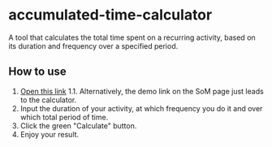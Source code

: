 # accumulated-time-calculator
A tool that calculates the total time spent on a recurring activity, based on its duration and frequency over a specified period.
## How to use
1. [Open this link](https://aal337.github.io/accumulated-time-calculator/)
1.1. Alternatively, the demo link on the SoM page just leads to the calculator.
2. Input the duration of your activity, at which frequency you do it and over which total period of time.
3. Click the green "Calculate" button.
4. Enjoy your result.
